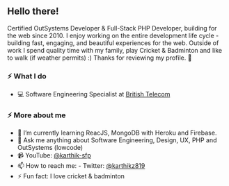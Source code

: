 ## Hello there!

Certified OutSystems Developer & Full-Stack PHP Developer, building for the web since 2010. I enjoy working on the entire development life cycle - building fast, engaging, and beautiful experiences for the web. Outside of work I spend quality time with my family, play Cricket & Badminton and like to walk (if weather permits) :) Thanks for reviewing my profile. 🚀

### ⚡️ What I do
- 💻 Software Engineering Specialist at [British Telecom](http://bt.com "British Telecom")

### ⚡️ More about me

- 🌱 I’m currently learning ReacJS, MongoDB with Heroku and Firebase.
- 💬 Ask me anything about Software Engineering, Design, UX, PHP and OutSystems (lowcode)
- 📹 YouTube: [@karthik-sfp](https://www.youtube.com/channel/UChJgCk1VhAa-8SULRIx-L5g)
- 📫 How to reach me: - Twitter: [@karthikz819](https://twitter.com/karthikz819 "@karthikz819")
- ⚡ Fun fact: I love cricket & badminton
